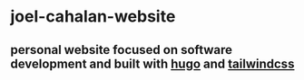 # joel-cahalan-website

## personal website focused on software development and built with [hugo](https://gohugo.io/) and [tailwindcss](https://tailwindcss.com/)
